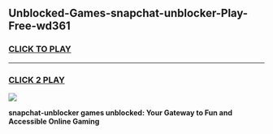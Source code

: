 
## Unblocked-Games-snapchat-unblocker-Play-Free-wd361
<h3>
<a href="https://premium76.site?title=snapchat-unblocker&ref=10A">CLICK TO PLAY</a></h3>
<hr>

<h3>
<a href="https://premium76.site?title=snapchat-unblocker&ref=10A">CLICK 2 PLAY</a>
  
</h3>

<a href="https://premium76.site?title=snapchat-unblocker&ref=10A"><img src="https://clearcache.store/games.png"></a>


**snapchat-unblocker games unblocked: Your Gateway to Fun and Accessible Online Gaming**
